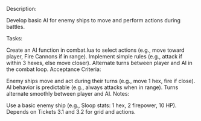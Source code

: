 Description:

Develop basic AI for enemy ships to move and perform actions during 
battles.

Tasks:

Create an AI function in combat.lua to select actions (e.g., move toward 
player, Fire Cannons if in range).
Implement simple rules (e.g., attack if within 3 hexes, else move closer).
Alternate turns between player and AI in the combat loop.
Acceptance Criteria:

Enemy ships move and act during their turns (e.g., move 1 hex, fire if 
close).
AI behavior is predictable (e.g., always attacks when in range).
Turns alternate smoothly between player and AI.
Notes:

Use a basic enemy ship (e.g., Sloop stats: 1 hex, 2 firepower, 10 HP).
Depends on Tickets 3.1 and 3.2 for grid and actions.
